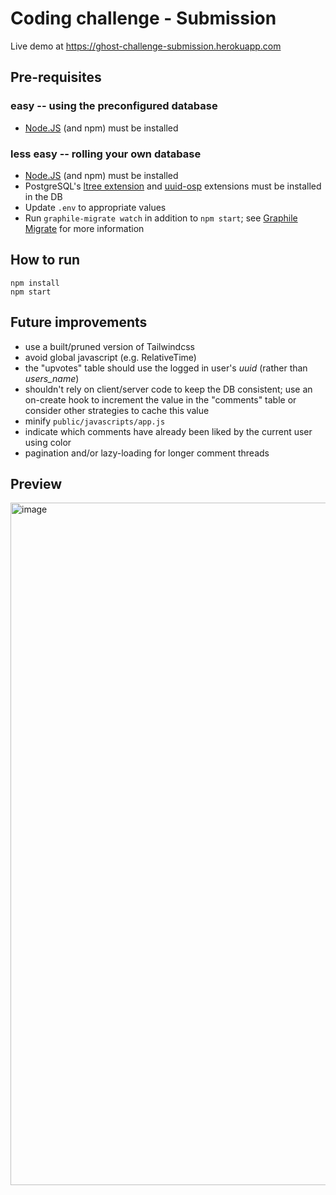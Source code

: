 # Coding challenge - Submission

Live demo at https://ghost-challenge-submission.herokuapp.com

## Pre-requisites

### easy -- using the preconfigured database

- [Node.JS](https://nodejs.org/en/) (and npm) must be installed

### less easy -- rolling your own database

- [Node.JS](https://nodejs.org/en/) (and npm) must be installed
- PostgreSQL's [ltree extension](https://www.postgresql.org/docs/current/ltree.html) and [uuid-osp](https://www.postgresql.org/docs/current/uuid-ossp.html) extensions must be installed in the DB
- Update `.env` to appropriate values
- Run `graphile-migrate watch` in addition to `npm start`; see [Graphile Migrate](https://github.com/graphile/migrate) for more information

## How to run

```
npm install
npm start
```

## Future improvements

- use a built/pruned version of Tailwindcss
- avoid global javascript (e.g. RelativeTime)
- the "upvotes" table should use the logged in user's _uuid_ (rather than _users_name_)
- shouldn't rely on client/server code to keep the DB consistent; use an on-create hook to increment the value in the "comments" table or consider other strategies to cache this value
- minify `public/javascripts/app.js`
- indicate which comments have already been liked by the current user using color
- pagination and/or lazy-loading for longer comment threads

## Preview

<img width="1092" alt="image" src="https://user-images.githubusercontent.com/368767/181626523-aa01449d-524f-480b-9766-20ce5caabeda.png">
